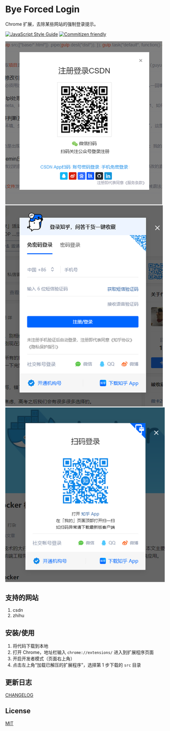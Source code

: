 # Bye Forced Login

Chrome 扩展，去除某些网站的强制登录提示。

[![JavaScript Style Guide](https://img.shields.io/badge/code_style-standard-brightgreen.svg)](https://standardjs.com)
[![Commitizen friendly](https://img.shields.io/badge/commitizen-friendly-brightgreen.svg)](http://commitizen.github.io/cz-cli/)

![csdn](./imgs/001.png)
![zhihu](./imgs/002.png)
![zhihu](./imgs/003.png)


## 支持的网站

1. csdn
2. zhihu


## 安装/使用

1. 将代码下载到本地
2. 打开 Chrome，地址栏输入 `chrome://extensions/` 进入到扩展程序页面
3. 开启开发者模式（页面右上角）
4. 点击左上角“加载已解压的扩展程序”，选择第 1 步下载的 `src` 目录

## 更新日志

[CHANGELOG](./CHANGELOG.md)


## License

[MIT](http://opensource.org/licenses/MIT)
